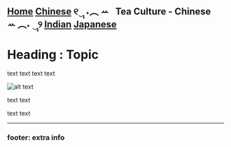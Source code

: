 [Home](https://github.com/319SoftDev/wiki-project-group-wya_dansowaa/blob/main/README.md)  [Chinese](tea-ceremony.md) ୧‿̩͙ ˖︵ ꕀ⠀Tea Culture - Chinese⠀ ꕀ ︵˖ ‿̩͙୨ [Indian](indian/tea-ceremony.md)  [Japanese](japanese/tea-ceremony.md)
---- 

# Heading : Topic
text text
text text


![alt text](url)

text text

text text

---- 

### footer: extra info



